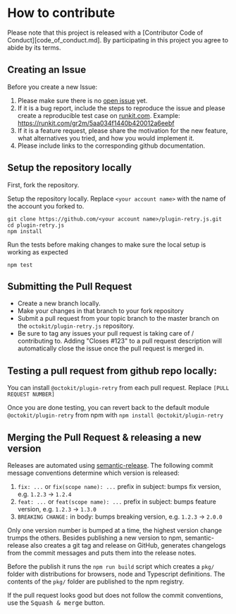 # How to contribute

Please note that this project is released with a [Contributor Code of Conduct][code_of_conduct.md].
By participating in this project you agree to abide by its terms.

## Creating an Issue

Before you create a new Issue:

1. Please make sure there is no [open issue](https://github.com/octokit/plugin-retry/issues?utf8=%E2%9C%93&q=is%3Aissue) yet.
2. If it is a bug report, include the steps to reproduce the issue and please create a reproducible test case on [runkit.com](https://runkit.com/). Example: https://runkit.com/gr2m/5aa034f1440b420012a6eebf
3. If it is a feature request, please share the motivation for the new feature, what alternatives you tried, and how you would implement it.
4. Please include links to the corresponding github documentation.

## Setup the repository locally

First, fork the repository.

Setup the repository locally. Replace `<your account name>` with the name of the account you forked to.

```shell
git clone https://github.com/<your account name>/plugin-retry.js.git
cd plugin-retry.js
npm install
```

Run the tests before making changes to make sure the local setup is working as expected

```shell
npm test
```

## Submitting the Pull Request

- Create a new branch locally.
- Make your changes in that branch to your fork repository
- Submit a pull request from your topic branch to the master branch on the `octokit/plugin-retry.js` repository.
- Be sure to tag any issues your pull request is taking care of / contributing to. Adding "Closes #123" to a pull request description will automatically close the issue once the pull request is merged in.

## Testing a pull request from github repo locally:

You can install `@octokit/plugin-retry` from each pull request. Replace `[PULL REQUEST NUMBER]`

Once you are done testing, you can revert back to the default module `@octokit/plugin-retry` from npm with `npm install @octokit/plugin-retry`

## Merging the Pull Request & releasing a new version

Releases are automated using [semantic-release](https://github.com/semantic-release/semantic-release).
The following commit message conventions determine which version is released:

1. `fix: ...` or `fix(scope name): ...` prefix in subject: bumps fix version, e.g. `1.2.3` → `1.2.4`
2. `feat: ...` or `feat(scope name): ...` prefix in subject: bumps feature version, e.g. `1.2.3` → `1.3.0`
3. `BREAKING CHANGE:` in body: bumps breaking version, e.g. `1.2.3` → `2.0.0`

Only one version number is bumped at a time, the highest version change trumps the others.
Besides publishing a new version to npm, semantic-release also creates a git tag and release
on GitHub, generates changelogs from the commit messages and puts them into the release notes.

Before the publish it runs the `npm run build` script which creates a `pkg/` folder with distributions for browsers, node and Typescript definitions. The contents of the `pkg/` folder are published to the npm registry.

If the pull request looks good but does not follow the commit conventions, use the <kbd>Squash & merge</kbd> button.
